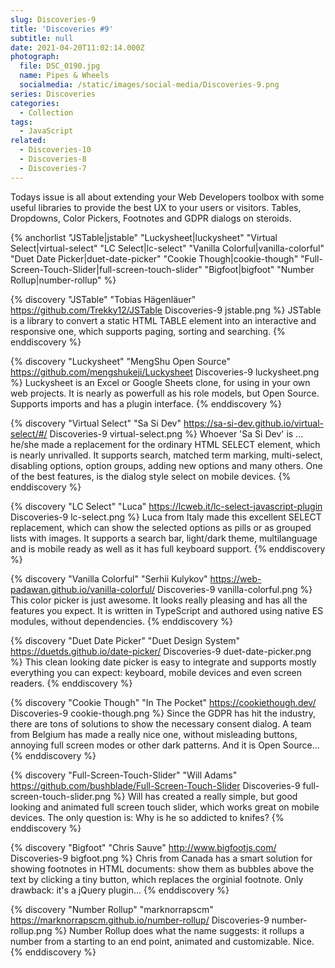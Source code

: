 ```yaml
---
slug: Discoveries-9
title: 'Discoveries #9'
subtitle: null
date: 2021-04-20T11:02:14.000Z
photograph:
  file: DSC_0190.jpg
  name: Pipes & Wheels
  socialmedia: /static/images/social-media/Discoveries-9.png
series: Discoveries
categories:
  - Collection
tags:
  - JavaScript
related:
  - Discoveries-10
  - Discoveries-8
  - Discoveries-7
---
```


Todays issue is all about extending your Web Developers toolbox with some useful libraries to provide the best UX to your users or visitors. Tables, Dropdowns, Color Pickers, Footnotes and GDPR dialogs on steroids.

{% anchorlist 
  "JSTable|jstable"
  "Luckysheet|luckysheet"
  "Virtual Select|virtual-select"
  "LC Select|lc-select"
  "Vanilla Colorful|vanilla-colorful"
  "Duet Date Picker|duet-date-picker"
  "Cookie Though|cookie-though"
  "Full-Screen-Touch-Slider|full-screen-touch-slider"
  "Bigfoot|bigfoot"
  "Number Rollup|number-rollup"
%}

<!-- more -->

{% discovery "JSTable" "Tobias Hägenläuer" https://github.com/Trekky12/JSTable Discoveries-9 jstable.png %}
JSTable is a library to convert a static HTML TABLE element into an interactive and responsive one, which supports paging, sorting and searching.
{% enddiscovery %}

{% discovery "Luckysheet" "MengShu Open Source" https://github.com/mengshukeji/Luckysheet Discoveries-9 luckysheet.png %}
Luckysheet is an Excel or Google Sheets clone, for using in your own web projects. It is nearly as powerfull as his role models, but Open Source. Supports imports and has a plugin interface.
{% enddiscovery %}

{% discovery "Virtual Select" "Sa Si Dev" https://sa-si-dev.github.io/virtual-select/#/ Discoveries-9 virtual-select.png %}
Whoever 'Sa Si Dev' is ... he/she made a replacement for the ordinary HTML SELECT element, which is nearly unrivalled. It supports search, matched term marking, multi-select, disabling options, option groups, adding new options and many others. One of the best features, is the dialog style select on mobile devices.
{% enddiscovery %}

{% discovery "LC Select" "Luca" https://lcweb.it/lc-select-javascript-plugin Discoveries-9 lc-select.png %}
Luca from Italy made this excellent SELECT replacement, which can show the selected options as pills or as grouped lists with images. It supports a search bar, light/dark theme, multilanguage and is mobile ready as well as it has full keyboard support.
{% enddiscovery %}

{% discovery "Vanilla Colorful" "Serhii Kulykov" https://web-padawan.github.io/vanilla-colorful/ Discoveries-9 vanilla-colorful.png %}
This color picker is just awesome. It looks really pleasing and has all the features you expect. It is written in TypeScript and authored using native ES modules, without dependencies.
{% enddiscovery %}

{% discovery "Duet Date Picker" "Duet Design System" https://duetds.github.io/date-picker/ Discoveries-9 duet-date-picker.png %}
This clean looking date picker is easy to integrate and supports mostly everything you can expect: keyboard, mobile devices and even screen readers.
{% enddiscovery %}

{% discovery "Cookie Though" "In The Pocket" https://cookiethough.dev/ Discoveries-9 cookie-though.png %}
Since the GDPR has hit the industry, there are tons of solutions to show the necessary consent dialog. A team from Belgium has made a really nice one, without misleading buttons, annoying full screen modes or other dark patterns. And it is Open Source...
{% enddiscovery %}

{% discovery "Full-Screen-Touch-Slider" "Will Adams" https://github.com/bushblade/Full-Screen-Touch-Slider Discoveries-9 full-screen-touch-slider.png %}
Will has created a really simple, but good looking and animated full screen touch slider, which works great on mobile devices. The only question is: Why is he so addicted to knifes?
{% enddiscovery %}

{% discovery "Bigfoot" "Chris Sauve" http://www.bigfootjs.com/ Discoveries-9 bigfoot.png %}
Chris from Canada has a smart solution for showing footnotes in HTML documents: show them as bubbles above the text by clicking a tiny button, which replaces the orginial footnote. Only drawback: it's a jQuery plugin...
{% enddiscovery %}

{% discovery "Number Rollup" "marknorrapscm" https://marknorrapscm.github.io/number-rollup/ Discoveries-9 number-rollup.png %}
Number Rollup does what the name suggests: it rollups a number from a starting to an end point, animated and customizable. Nice.
{% enddiscovery %}

